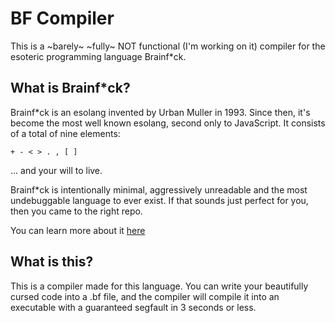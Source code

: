 # BF Compiler
This is a ~barely~ ~fully~ NOT functional (I'm working on it) compiler for the esoteric programming language Brainf\*ck.

## What is Brainf\*ck?
Brainf\*ck is an esolang invented by Urban Muller in 1993. Since then, it's become the most well known esolang, second only to JavaScript.
It consists of a total of nine elements:
```
+ - < > . , [ ]
```
... and your will to live.

Brainf\*ck is intentionally minimal, aggressively unreadable and the most undebuggable language to ever exist.
If that sounds just perfect for you, then you came to the right repo.

You can learn more about it [here](https://esolangs.org/wiki/Brainfuck)

## What is this?
This is a compiler made for this language. 
You can write your beautifully cursed code into a .bf file, and the compiler will compile it into an executable
with a guaranteed segfault in 3 seconds or less.

